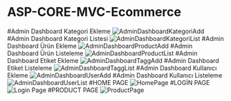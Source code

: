 # ASP-CORE-MVC-Ecommerce
#Admin Dashboard Kategori Ekleme
![AdminDashboardKategoriAdd](https://user-images.githubusercontent.com/66069141/202280653-df512cb8-7e8e-4727-acc2-980041002b93.png)
#Admin Dashboard Kategori Listesi
![AdminDashboardKategoriList](https://user-images.githubusercontent.com/66069141/202280659-a85cd3dd-d6a3-441c-a57f-289e55b692b8.png)
#Admin Dashboard Ürün Ekleme
![AdminDashboardProductAdd](https://user-images.githubusercontent.com/66069141/202280664-472c2088-ec94-4b81-bd67-e3769fb66e3f.png)
#Admin Dashboard Ürün Listeleme
![AdminDashboardProductList](https://user-images.githubusercontent.com/66069141/202280668-848c4bcc-9ced-4f7c-a66e-3c165d8a0e3b.png)
#Admin Dashboard Etiket Ekleme
![AdminDashboardTaggAdd](https://user-images.githubusercontent.com/66069141/202280671-229302cd-122c-48c0-97e5-16d5f710936e.png)
#Admin Dashboard Etiket Listeleme
![AdminDashboardTaggList](https://user-images.githubusercontent.com/66069141/202280677-e6a5c290-d8be-4334-acab-3f499a9111b9.png)
#Admin Dashboard Kullanıcı Ekleme
![AdminDashboardUserAdd](https://user-images.githubusercontent.com/66069141/202280680-9e820ffd-e75e-474c-b385-f1535841497b.png)
#Admin Dashboard Kullanıcı Listeleme
![AdminDashboardUserList](https://user-images.githubusercontent.com/66069141/202280683-5fee50b8-fb02-4a88-bf15-9f24a9150e43.png)
#HOME PAGE
![HomePage](https://user-images.githubusercontent.com/66069141/202280686-a3ac6a19-7bc6-4701-aa2c-5112f651e865.png)
#LOGİN PAGE
![Login Page](https://user-images.githubusercontent.com/66069141/202280690-41be7741-9ef1-4e74-b9f9-69d536e4540d.png)
#PRODUCT PAGE
![ProductPage](https://user-images.githubusercontent.com/66069141/202280643-70a03d60-4760-4177-be76-1e9cfdbb3c51.png)
